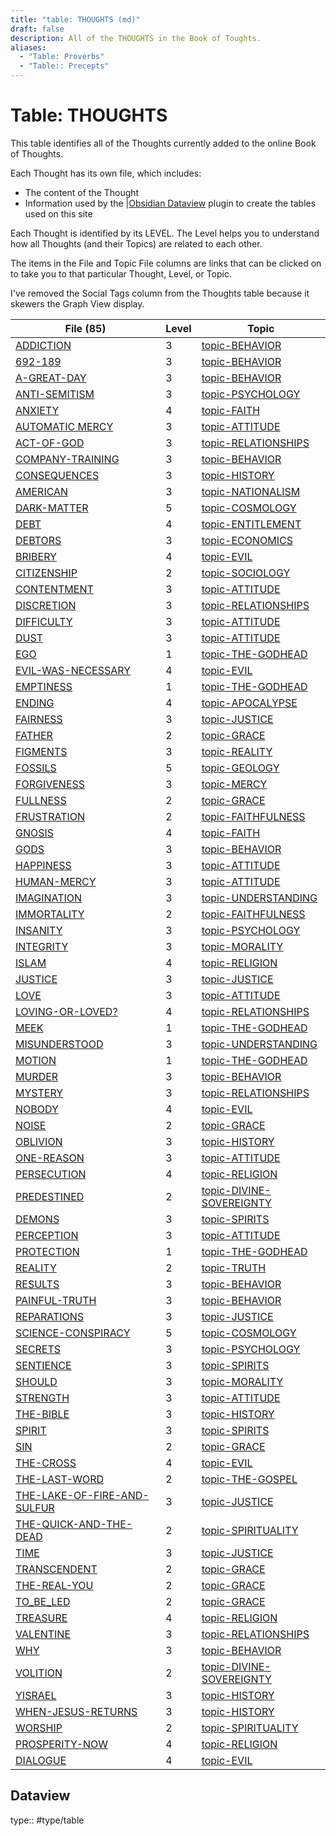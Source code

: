 ```yaml
---
title: "table: THOUGHTS (md)"
draft: false
description: All of the THOUGHTS in the Book of Toughts.
aliases:
  - "Table: Proverbs"
  - "Table:: Precepts"
---
```

# Table: THOUGHTS
This table identifies all of the Thoughts currently added to the online Book of Thoughts.

Each Thought has its own file, which includes:
- The content of the Thought
- Information used by the |[Obsidian Dataview](https://blacksmithgu.github.io/obsidian-dataview/) plugin to create the tables used on this site

Each Thought is identified by its LEVEL. The Level helps you to understand how all Thoughts (and their Topics) are related to each other.

The items in the File and Topic File columns are links that can be clicked on to take you to that particular Thought, Level, or Topic.

I've removed the Social Tags column from the Thoughts table because it skewers the Graph View display.

| File (85)                                                                                        | Level | Topic                                                                                    |
| ------------------------------------------------------------------------------------------------ | ----- | ---------------------------------------------------------------------------------------- |
| [ADDICTION](app://obsidian.md/content/THOUGHTS/ADDICTION.md)                                     | 3     | [topic-BEHAVIOR](app://obsidian.md/content/TOPICS/topic-BEHAVIOR.md)                     |
| [692-189](app://obsidian.md/content/THOUGHTS/692-189.md)                                         | 3     | [topic-BEHAVIOR](app://obsidian.md/content/TOPICS/topic-BEHAVIOR.md)                     |
| [A-GREAT-DAY](app://obsidian.md/content/THOUGHTS/A-GREAT-DAY.md)                                 | 3     | [topic-BEHAVIOR](app://obsidian.md/content/TOPICS/topic-BEHAVIOR.md)                     |
| [ANTI-SEMITISM](app://obsidian.md/content/THOUGHTS/ANTI-SEMITISM.md)                             | 3     | [topic-PSYCHOLOGY](app://obsidian.md/content/TOPICS/topic-PSYCHOLOGY.md)                 |
| [ANXIETY](app://obsidian.md/content/THOUGHTS/ANXIETY.md)                                         | 4     | [topic-FAITH](app://obsidian.md/content/TOPICS/topic-FAITH.md)                           |
| [AUTOMATIC MERCY](app://obsidian.md/content/THOUGHTS/AUTOMATIC%20MERCY.md)                       | 3     | [topic-ATTITUDE](app://obsidian.md/content/TOPICS/topic-ATTITUDE.md)                     |
| [ACT-OF-GOD](app://obsidian.md/content/THOUGHTS/ACT-OF-GOD.md)                                   | 3     | [topic-RELATIONSHIPS](app://obsidian.md/content/TOPICS/topic-RELATIONSHIPS.md)           |
| [COMPANY-TRAINING](app://obsidian.md/content/THOUGHTS/COMPANY-TRAINING.md)                       | 3     | [topic-BEHAVIOR](app://obsidian.md/content/TOPICS/topic-BEHAVIOR.md)                     |
| [CONSEQUENCES](app://obsidian.md/content/THOUGHTS/CONSEQUENCES.md)                               | 3     | [topic-HISTORY](app://obsidian.md/content/TOPICS/topic-HISTORY.md)                       |
| [AMERICAN](app://obsidian.md/content/THOUGHTS/AMERICAN.md)                                       | 3     | [topic-NATIONALISM](app://obsidian.md/content/TOPICS/topic-NATIONALISM.md)               |
| [DARK-MATTER](app://obsidian.md/content/THOUGHTS/DARK-MATTER.md)                                 | 5     | [topic-COSMOLOGY](app://obsidian.md/content/TOPICS/topic-COSMOLOGY.md)                   |
| [DEBT](app://obsidian.md/content/THOUGHTS/DEBT.md)                                               | 4     | [topic-ENTITLEMENT](app://obsidian.md/content/TOPICS/topic-ENTITLEMENT.md)               |
| [DEBTORS](app://obsidian.md/content/THOUGHTS/DEBTORS.md)                                         | 3     | [topic-ECONOMICS](app://obsidian.md/content/TOPICS/topic-ECONOMICS.md)                   |
| [BRIBERY](app://obsidian.md/content/THOUGHTS/BRIBERY.md)                                         | 4     | [topic-EVIL](app://obsidian.md/content/TOPICS/topic-EVIL.md)                             |
| [CITIZENSHIP](app://obsidian.md/content/THOUGHTS/CITIZENSHIP.md)                                 | 2     | [topic-SOCIOLOGY](app://obsidian.md/content/TOPICS/topic-SOCIOLOGY.md)                   |
| [CONTENTMENT](app://obsidian.md/content/THOUGHTS/CONTENTMENT.md)                                 | 3     | [topic-ATTITUDE](app://obsidian.md/content/TOPICS/topic-ATTITUDE.md)                     |
| [DISCRETION](app://obsidian.md/content/THOUGHTS/DISCRETION.md)                                   | 3     | [topic-RELATIONSHIPS](app://obsidian.md/content/TOPICS/topic-RELATIONSHIPS.md)           |
| [DIFFICULTY](app://obsidian.md/content/THOUGHTS/DIFFICULTY.md)                                   | 3     | [topic-ATTITUDE](app://obsidian.md/content/TOPICS/topic-ATTITUDE.md)                     |
| [DUST](app://obsidian.md/content/THOUGHTS/DUST.md)                                               | 3     | [topic-ATTITUDE](app://obsidian.md/content/TOPICS/topic-ATTITUDE.md)                     |
| [EGO](app://obsidian.md/content/THOUGHTS/EGO.md)                                                 | 1     | [topic-THE-GODHEAD](app://obsidian.md/content/TOPICS/topic-THE-GODHEAD.md)               |
| [EVIL-WAS-NECESSARY](app://obsidian.md/content/THOUGHTS/EVIL-WAS-NECESSARY.md)                   | 4     | [topic-EVIL](app://obsidian.md/content/TOPICS/topic-EVIL.md)                             |
| [EMPTINESS](app://obsidian.md/content/THOUGHTS/EMPTINESS.md)                                     | 1     | [topic-THE-GODHEAD](app://obsidian.md/content/TOPICS/topic-THE-GODHEAD.md)               |
| [ENDING](app://obsidian.md/content/THOUGHTS/ENDING.md)                                           | 4     | [topic-APOCALYPSE](app://obsidian.md/content/TOPICS/topic-APOCALYPSE.md)                 |
| [FAIRNESS](app://obsidian.md/content/THOUGHTS/FAIRNESS.md)                                       | 3     | [topic-JUSTICE](app://obsidian.md/content/TOPICS/topic-JUSTICE.md)                       |
| [FATHER](app://obsidian.md/content/THOUGHTS/FATHER.md)                                           | 2     | [topic-GRACE](app://obsidian.md/content/TOPICS/topic-GRACE.md)                           |
| [FIGMENTS](app://obsidian.md/content/THOUGHTS/FIGMENTS.md)                                       | 3     | [topic-REALITY](app://obsidian.md/content/TOPICS/topic-REALITY.md)                       |
| [FOSSILS](app://obsidian.md/content/THOUGHTS/FOSSILS.md)                                         | 5     | [topic-GEOLOGY](app://obsidian.md/content/TOPICS/topic-GEOLOGY.md)                       |
| [FORGIVENESS](app://obsidian.md/content/THOUGHTS/FORGIVENESS.md)                                 | 3     | [topic-MERCY](app://obsidian.md/content/TOPICS/topic-MERCY.md)                           |
| [FULLNESS](app://obsidian.md/content/THOUGHTS/FULLNESS.md)                                       | 2     | [topic-GRACE](app://obsidian.md/content/TOPICS/topic-GRACE.md)                           |
| [FRUSTRATION](app://obsidian.md/content/THOUGHTS/FRUSTRATION.md)                                 | 2     | [topic-FAITHFULNESS](app://obsidian.md/content/TOPICS/topic-FAITHFULNESS.md)             |
| [GNOSIS](app://obsidian.md/content/THOUGHTS/GNOSIS.md)                                           | 4     | [topic-FAITH](app://obsidian.md/content/TOPICS/topic-FAITH.md)                           |
| [GODS](app://obsidian.md/content/THOUGHTS/GODS.md)                                               | 3     | [topic-BEHAVIOR](app://obsidian.md/content/TOPICS/topic-BEHAVIOR.md)                     |
| [HAPPINESS](app://obsidian.md/content/THOUGHTS/HAPPINESS.md)                                     | 3     | [topic-ATTITUDE](app://obsidian.md/content/TOPICS/topic-ATTITUDE.md)                     |
| [HUMAN-MERCY](app://obsidian.md/content/THOUGHTS/HUMAN-MERCY.md)                                 | 3     | [topic-ATTITUDE](app://obsidian.md/content/TOPICS/topic-ATTITUDE.md)                     |
| [IMAGINATION](app://obsidian.md/content/THOUGHTS/IMAGINATION.md)                                 | 3     | [topic-UNDERSTANDING](app://obsidian.md/content/TOPICS/topic-UNDERSTANDING.md)           |
| [IMMORTALITY](app://obsidian.md/content/THOUGHTS/IMMORTALITY.md)                                 | 2     | [topic-FAITHFULNESS](app://obsidian.md/content/TOPICS/topic-FAITHFULNESS.md)             |
| [INSANITY](app://obsidian.md/content/THOUGHTS/INSANITY.md)                                       | 3     | [topic-PSYCHOLOGY](app://obsidian.md/content/TOPICS/topic-PSYCHOLOGY.md)                 |
| [INTEGRITY](app://obsidian.md/content/THOUGHTS/INTEGRITY.md)                                     | 3     | [topic-MORALITY](app://obsidian.md/content/TOPICS/topic-MORALITY.md)                     |
| [ISLAM](app://obsidian.md/content/THOUGHTS/ISLAM.md)                                             | 4     | [topic-RELIGION](app://obsidian.md/content/TOPICS/topic-RELIGION.md)                     |
| [JUSTICE](app://obsidian.md/content/THOUGHTS/JUSTICE.md)                                         | 3     | [topic-JUSTICE](app://obsidian.md/content/TOPICS/topic-JUSTICE.md)                       |
| [LOVE](app://obsidian.md/content/THOUGHTS/LOVE.md)                                               | 3     | [topic-ATTITUDE](app://obsidian.md/content/TOPICS/topic-ATTITUDE.md)                     |
| [LOVING-OR-LOVED?](app://obsidian.md/content/THOUGHTS/LOVING-OR-LOVED?.md)                       | 4     | [topic-RELATIONSHIPS](app://obsidian.md/content/TOPICS/topic-RELATIONSHIPS.md)           |
| [MEEK](app://obsidian.md/content/THOUGHTS/MEEK.md)                                               | 1     | [topic-THE-GODHEAD](app://obsidian.md/content/TOPICS/topic-THE-GODHEAD.md)               |
| [MISUNDERSTOOD](app://obsidian.md/content/THOUGHTS/MISUNDERSTOOD.md)                             | 3     | [topic-UNDERSTANDING](app://obsidian.md/content/TOPICS/topic-UNDERSTANDING.md)           |
| [MOTION](app://obsidian.md/content/THOUGHTS/MOTION.md)                                           | 1     | [topic-THE-GODHEAD](app://obsidian.md/content/TOPICS/topic-THE-GODHEAD.md)               |
| [MURDER](app://obsidian.md/content/THOUGHTS/MURDER.md)                                           | 3     | [topic-BEHAVIOR](app://obsidian.md/content/TOPICS/topic-BEHAVIOR.md)                     |
| [MYSTERY](app://obsidian.md/content/THOUGHTS/MYSTERY.md)                                         | 3     | [topic-RELATIONSHIPS](app://obsidian.md/content/TOPICS/topic-RELATIONSHIPS.md)           |
| [NOBODY](app://obsidian.md/content/THOUGHTS/NOBODY.md)                                           | 4     | [topic-EVIL](app://obsidian.md/content/TOPICS/topic-EVIL.md)                             |
| [NOISE](app://obsidian.md/content/THOUGHTS/NOISE.md)                                             | 2     | [topic-GRACE](app://obsidian.md/content/TOPICS/topic-GRACE.md)                           |
| [OBLIVION](app://obsidian.md/content/THOUGHTS/OBLIVION.md)                                       | 3     | [topic-HISTORY](app://obsidian.md/content/TOPICS/topic-HISTORY.md)                       |
| [ONE-REASON](app://obsidian.md/content/THOUGHTS/ONE-REASON.md)                                   | 3     | [topic-ATTITUDE](app://obsidian.md/content/TOPICS/topic-ATTITUDE.md)                     |
| [PERSECUTION](app://obsidian.md/content/THOUGHTS/PERSECUTION.md)                                 | 4     | [topic-RELIGION](app://obsidian.md/content/TOPICS/topic-RELIGION.md)                     |
| [PREDESTINED](app://obsidian.md/content/THOUGHTS/PREDESTINED.md)                                 | 2     | [topic-DIVINE-SOVEREIGNTY](app://obsidian.md/content/TOPICS/topic-DIVINE-SOVEREIGNTY.md) |
| [DEMONS](app://obsidian.md/content/THOUGHTS/DEMONS.md)                                           | 3     | [topic-SPIRITS](app://obsidian.md/content/TOPICS/topic-SPIRITS.md)                       |
| [PERCEPTION](app://obsidian.md/content/THOUGHTS/PERCEPTION.md)                                   | 3     | [topic-ATTITUDE](app://obsidian.md/content/TOPICS/topic-ATTITUDE.md)                     |
| [PROTECTION](app://obsidian.md/content/THOUGHTS/PROTECTION.md)                                   | 1     | [topic-THE-GODHEAD](app://obsidian.md/content/TOPICS/topic-THE-GODHEAD.md)               |
| [REALITY](app://obsidian.md/content/THOUGHTS/REALITY.md)                                         | 2     | [topic-TRUTH](app://obsidian.md/content/TOPICS/topic-TRUTH.md)                           |
| [RESULTS](app://obsidian.md/content/THOUGHTS/RESULTS.md)                                         | 3     | [topic-BEHAVIOR](app://obsidian.md/content/TOPICS/topic-BEHAVIOR.md)                     |
| [PAINFUL-TRUTH](app://obsidian.md/content/THOUGHTS/PAINFUL-TRUTH.md)                             | 3     | [topic-BEHAVIOR](app://obsidian.md/content/TOPICS/topic-BEHAVIOR.md)                     |
| [REPARATIONS](app://obsidian.md/content/THOUGHTS/REPARATIONS.md)                                 | 3     | [topic-JUSTICE](app://obsidian.md/content/TOPICS/topic-JUSTICE.md)                       |
| [SCIENCE-CONSPIRACY](app://obsidian.md/content/THOUGHTS/SCIENCE-CONSPIRACY.md)                   | 5     | [topic-COSMOLOGY](app://obsidian.md/content/TOPICS/topic-COSMOLOGY.md)                   |
| [SECRETS](app://obsidian.md/content/THOUGHTS/SECRETS.md)                                         | 3     | [topic-PSYCHOLOGY](app://obsidian.md/content/TOPICS/topic-PSYCHOLOGY.md)                 |
| [SENTIENCE](app://obsidian.md/content/THOUGHTS/SENTIENCE.md)                                     | 3     | [topic-SPIRITS](app://obsidian.md/content/TOPICS/topic-SPIRITS.md)                       |
| [SHOULD](app://obsidian.md/content/THOUGHTS/SHOULD.md)                                           | 3     | [topic-MORALITY](app://obsidian.md/content/TOPICS/topic-MORALITY.md)                     |
| [STRENGTH](app://obsidian.md/content/THOUGHTS/STRENGTH.md)                                       | 3     | [topic-ATTITUDE](app://obsidian.md/content/TOPICS/topic-ATTITUDE.md)                     |
| [THE-BIBLE](app://obsidian.md/content/THOUGHTS/THE-BIBLE.md)                                     | 3     | [topic-HISTORY](app://obsidian.md/content/TOPICS/topic-HISTORY.md)                       |
| [SPIRIT](app://obsidian.md/content/THOUGHTS/SPIRIT.md)                                           | 3     | [topic-SPIRITS](app://obsidian.md/content/TOPICS/topic-SPIRITS.md)                       |
| [SIN](app://obsidian.md/content/THOUGHTS/SIN.md)                                                 | 2     | [topic-GRACE](app://obsidian.md/content/TOPICS/topic-GRACE.md)                           |
| [THE-CROSS](app://obsidian.md/content/THOUGHTS/THE-CROSS.md)                                     | 4     | [topic-EVIL](app://obsidian.md/content/TOPICS/topic-EVIL.md)                             |
| [THE-LAST-WORD](app://obsidian.md/content/THOUGHTS/THE-LAST-WORD.md)                             | 2     | [topic-THE-GOSPEL](app://obsidian.md/content/TOPICS/topic-THE-GOSPEL.md)                 |
| [THE-LAKE-OF-FIRE-AND-SULFUR](app://obsidian.md/content/THOUGHTS/THE-LAKE-OF-FIRE-AND-SULFUR.md) | 3     | [topic-JUSTICE](app://obsidian.md/content/TOPICS/topic-JUSTICE.md)                       |
| [THE-QUICK-AND-THE-DEAD](app://obsidian.md/content/THOUGHTS/THE-QUICK-AND-THE-DEAD.md)           | 2     | [topic-SPIRITUALITY](app://obsidian.md/content/TOPICS/topic-SPIRITUALITY.md)             |
| [TIME](app://obsidian.md/content/THOUGHTS/TIME.md)                                               | 3     | [topic-JUSTICE](app://obsidian.md/content/TOPICS/topic-JUSTICE.md)                       |
| [TRANSCENDENT](app://obsidian.md/content/THOUGHTS/TRANSCENDENT.md)                               | 2     | [topic-GRACE](app://obsidian.md/content/TOPICS/topic-GRACE.md)                           |
| [THE-REAL-YOU](app://obsidian.md/content/THOUGHTS/THE-REAL-YOU.md)                               | 2     | [topic-GRACE](app://obsidian.md/content/TOPICS/topic-GRACE.md)                           |
| [TO_BE_LED](app://obsidian.md/content/THOUGHTS/TO_BE_LED.md)                                     | 2     | [topic-GRACE](app://obsidian.md/content/TOPICS/topic-GRACE.md)                           |
| [TREASURE](app://obsidian.md/content/THOUGHTS/TREASURE.md)                                       | 4     | [topic-RELIGION](app://obsidian.md/content/TOPICS/topic-RELIGION.md)                     |
| [VALENTINE](app://obsidian.md/content/THOUGHTS/VALENTINE.md)                                     | 3     | [topic-RELATIONSHIPS](app://obsidian.md/content/TOPICS/topic-RELATIONSHIPS.md)           |
| [WHY](app://obsidian.md/content/THOUGHTS/WHY.md)                                                 | 3     | [topic-BEHAVIOR](app://obsidian.md/content/TOPICS/topic-BEHAVIOR.md)                     |
| [VOLITION](app://obsidian.md/content/THOUGHTS/VOLITION.md)                                       | 2     | [topic-DIVINE-SOVEREIGNTY](app://obsidian.md/content/TOPICS/topic-DIVINE-SOVEREIGNTY.md) |
| [YISRAEL](app://obsidian.md/content/THOUGHTS/YISRAEL.md)                                         | 3     | [topic-HISTORY](app://obsidian.md/content/TOPICS/topic-HISTORY.md)                       |
| [WHEN-JESUS-RETURNS](app://obsidian.md/content/THOUGHTS/WHEN-JESUS-RETURNS.md)                   | 3     | [topic-HISTORY](app://obsidian.md/content/TOPICS/topic-HISTORY.md)                       |
| [WORSHIP](app://obsidian.md/content/THOUGHTS/WORSHIP.md)                                         | 2     | [topic-SPIRITUALITY](app://obsidian.md/content/TOPICS/topic-SPIRITUALITY.md)             |
| [PROSPERITY-NOW](app://obsidian.md/content/THOUGHTS/PROSPERITY-NOW.md)                           | 4     | [topic-RELIGION](app://obsidian.md/content/TOPICS/topic-RELIGION.md)                     |
| [DIALOGUE](app://obsidian.md/content/THOUGHTS/DIALOGUE.md)                                       | 4     | [topic-EVIL](app://obsidian.md/content/TOPICS/topic-EVIL.md)                             |

## Dataview
type:: #type/table
